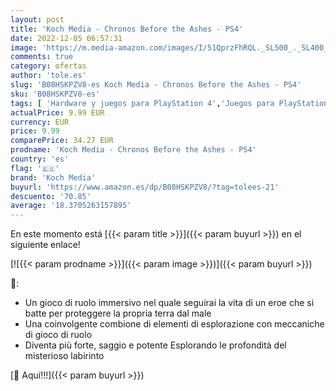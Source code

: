 ```yaml
---
layout: post
title: 'Koch Media - Chronos Before the Ashes - PS4'
date: 2022-12-05 06:57:31
image: 'https://m.media-amazon.com/images/I/51QprzFhRQL._SL500_._SL400_.jpg'
comments: true
category: ofertas
author: 'tole.es'
slug: 'B08HSKPZV8-es Koch Media - Chronos Before the Ashes - PS4'
sku: 'B08HSKPZV8-es'
tags: [ 'Hardware y juegos para PlayStation 4','Juegos para PlayStation 4','Videojuegos','koch media','ps4','🇪🇸', ]
actualPrice: 9.99 EUR
currency: EUR
price: 9.99
comparePrice: 34.27 EUR
prodname: 'Koch Media - Chronos Before the Ashes - PS4'
country: 'es'
flag: '🇪🇸'
brand: 'Koch Media'
buyurl: 'https://www.amazon.es/dp/B08HSKPZV8/?tag=tolees-21'
descuento: '70.85'
average: '18.3705263157895'
---
```


En este momento está [{{< param title >}}]({{< param buyurl >}}) en el siguiente enlace!

[![{{< param prodname >}}]({{< param image >}})]({{< param buyurl >}})

🔎:

- Un gioco di ruolo immersivo nel quale seguirai la vita di un eroe che si batte per proteggere la propria terra dal male
- Una coinvolgente combione di elementi di esplorazione con meccaniche di gioco di ruolo
- Diventa più forte, saggio e potente Esplorando le profondità del misterioso labirinto

[🛒 Aquí!!!]({{< param buyurl >}})
